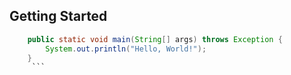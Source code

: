 ## Getting Started

```java
    public static void main(String[] args) throws Exception {
        System.out.println("Hello, World!");
    }
     ```
